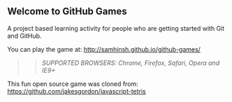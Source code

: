 ## Welcome to GitHub Games

A project based learning activity for people who are getting started with Git and GitHub.

You can play the game at: http://samhinsh.github.io/github-games/

>> _*SUPPORTED BROWSERS*: Chrome, Firefox, Safari, Opera and IE9+_

This fun open source game was cloned from: https://github.com/jakesgordon/javascript-tetris
